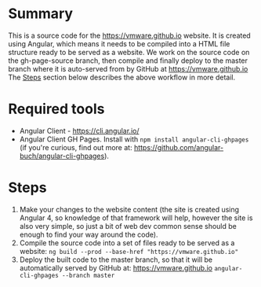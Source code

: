 # Summary
This is a source code for the https://vmware.github.io website.
It is created using Angular, which means it needs to be compiled into a HTML file structure ready to be served as a website. 
We work on the source code on the gh-page-source branch, then compile and finally deploy to the master branch where it is auto-served from by GitHub at https://vmware.github.io
The [Steps](#steps) section below describes the above workflow in more detail.


# Required tools 
* Angular Client - https://cli.angular.io/
* Angular Client GH Pages.
Install with `npm install angular-cli-ghpages` (if you're curious, find out more at: https://github.com/angular-buch/angular-cli-ghpages).
 
 
# Steps
1. Make your changes to the website content (the site is created using Angular 4, so knowledge of that framework will help, however the site is also very simple, so just a bit of web dev common sense should be enough to find your way around the code).
2. Compile the source code into a set of files ready to be served as a website: `ng build --prod --base-href "https://vmware.github.io"`
3. Deploy the built code to the master branch, so that it will be automatically served by GitHub at: https://vmware.github.io
`angular-cli-ghpages --branch master`
    